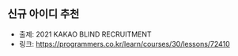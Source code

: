 ##  신규 아이디 추천

- 출제: 2021 KAKAO BLIND RECRUITMENT
- 링크: https://programmers.co.kr/learn/courses/30/lessons/72410
